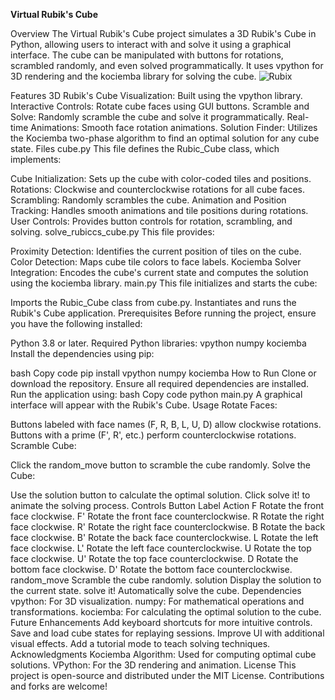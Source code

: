 **Virtual Rubik's Cube**

Overview
The Virtual Rubik's Cube project simulates a 3D Rubik's Cube in Python, allowing users to interact with and solve it using a graphical interface. The cube can be manipulated with buttons for rotations, scrambled randomly, and even solved programmatically. It uses vpython for 3D rendering and the kociemba library for solving the cube.
![Rubix](https://github.com/user-attachments/assets/022d850f-e958-4ff6-94d5-fd62a3e52b2b)

Features
3D Rubik's Cube Visualization: Built using the vpython library.
Interactive Controls: Rotate cube faces using GUI buttons.
Scramble and Solve: Randomly scramble the cube and solve it programmatically.
Real-time Animations: Smooth face rotation animations.
Solution Finder: Utilizes the Kociemba two-phase algorithm to find an optimal solution for any cube state.
Files
cube.py
This file defines the Rubic_Cube class, which implements:

Cube Initialization: Sets up the cube with color-coded tiles and positions.
Rotations: Clockwise and counterclockwise rotations for all cube faces.
Scrambling: Randomly scrambles the cube.
Animation and Position Tracking: Handles smooth animations and tile positions during rotations.
User Controls: Provides button controls for rotation, scrambling, and solving.
solve_rubiccs_cube.py
This file provides:

Proximity Detection: Identifies the current position of tiles on the cube.
Color Detection: Maps cube tile colors to face labels.
Kociemba Solver Integration: Encodes the cube's current state and computes the solution using the kociemba library.
main.py
This file initializes and starts the cube:

Imports the Rubic_Cube class from cube.py.
Instantiates and runs the Rubik's Cube application.
Prerequisites
Before running the project, ensure you have the following installed:

Python 3.8 or later.
Required Python libraries:
vpython
numpy
kociemba
Install the dependencies using pip:

bash
Copy code
pip install vpython numpy kociemba
How to Run
Clone or download the repository.
Ensure all required dependencies are installed.
Run the application using:
bash
Copy code
python main.py
A graphical interface will appear with the Rubik's Cube.
Usage
Rotate Faces:

Buttons labeled with face names (F, R, B, L, U, D) allow clockwise rotations.
Buttons with a prime (F', R', etc.) perform counterclockwise rotations.
Scramble Cube:

Click the random_move button to scramble the cube randomly.
Solve the Cube:

Use the solution button to calculate the optimal solution.
Click solve it! to animate the solving process.
Controls
Button Label	Action
F	Rotate the front face clockwise.
F'	Rotate the front face counterclockwise.
R	Rotate the right face clockwise.
R'	Rotate the right face counterclockwise.
B	Rotate the back face clockwise.
B'	Rotate the back face counterclockwise.
L	Rotate the left face clockwise.
L'	Rotate the left face counterclockwise.
U	Rotate the top face clockwise.
U'	Rotate the top face counterclockwise.
D	Rotate the bottom face clockwise.
D'	Rotate the bottom face counterclockwise.
random_move	Scramble the cube randomly.
solution	Display the solution to the current state.
solve it!	Automatically solve the cube.
Dependencies
vpython: For 3D visualization.
numpy: For mathematical operations and transformations.
kociemba: For calculating the optimal solution to the cube.
Future Enhancements
Add keyboard shortcuts for more intuitive controls.
Save and load cube states for replaying sessions.
Improve UI with additional visual effects.
Add a tutorial mode to teach solving techniques.
Acknowledgments
Kociemba Algorithm: Used for computing optimal cube solutions.
VPython: For the 3D rendering and animation.
License
This project is open-source and distributed under the MIT License. Contributions and forks are welcome!

